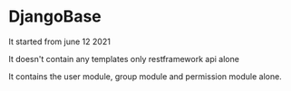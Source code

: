# DjangoBase
It started from june 12 2021

It doesn't contain any templates only restframework api alone

It contains the user module, group module and permission module alone.
